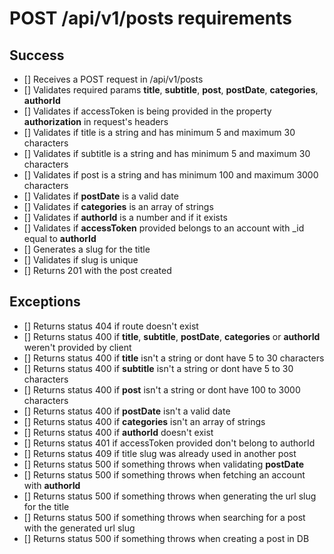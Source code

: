 # POST /api/v1/posts requirements

## Success

- [] Receives a POST request in /api/v1/posts
- [] Validates required params **title**, **subtitle**, **post**, **postDate**, **categories**, **authorId**
- [] Validates if accessToken is being provided in the property **authorization** in request's headers
- [] Validates if title is a string and has minimum 5 and maximum 30 characters
- [] Validates if subtitle is a string and has minimum 5 and maximum 30 characters
- [] Validates if post is a string and has minimum 100 and maximum 3000 characters
- [] Validates if **postDate** is a valid date
- [] Validates if **categories** is an array of strings
- [] Validates if **authorId** is a number and if it exists
- [] Validates if **accessToken** provided belongs to an account with \_id equal to **authorId**
- [] Generates a slug for the title
- [] Validates if slug is unique
- [] Returns 201 with the post created

## Exceptions

- [] Returns status 404 if route doesn't exist
- [] Returns status 400 if **title**, **subtitle**, **postDate**, **categories** or **authorId** weren't provided by client
- [] Returns status 400 if **title** isn't a string or dont have 5 to 30 characters
- [] Returns status 400 if **subtitle** isn't a string or dont have 5 to 30 characters
- [] Returns status 400 if **post** isn't a string or dont have 100 to 3000 characters
- [] Returns status 400 if **postDate** isn't a valid date
- [] Returns status 400 if **categories** isn't an array of strings
- [] Returns status 400 if **authorId** doesn't exist
- [] Returns status 401 if accessToken provided don't belong to authorId
- [] Returns status 409 if title slug was already used in another post
- [] Returns status 500 if something throws when validating **postDate**
- [] Returns status 500 if something throws when fetching an account with **authorId**
- [] Returns status 500 if something throws when generating the url slug for the title
- [] Returns status 500 if something throws when searching for a post with the generated url slug
- [] Returns status 500 if something throws when creating a post in DB
